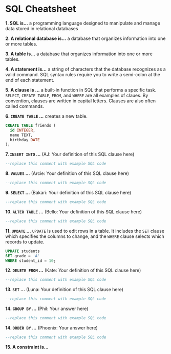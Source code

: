 # SQL Cheatsheet

**1. SQL is...**
a programming language designed to manipulate and manage data stored in relational databases

**2. A relational database is...**
a database that organizes information into one or more tables.

**3. A table is...**
a database that organizes information into one or more tables.

**4. A statement is...**
a string of characters that the database recognizes as a valid command. SQL syntax rules require you to write a semi-colon at the end of each statement. 

**5. A clause is ...**
a built-in function in SQL that performs a specific task. `SELECT`, `CREATE TABLE`, `FROM`, and `WHERE` are all examples of claues. By convention, clauses are written in capital letters. Clauses are also often called commands.

**6. `CREATE TABLE` ...** 
creates a new table.
  
  ``` sql
  CREATE TABLE friends (
    id INTEGER,
    name TEXT,
    birthday DATE
  );
  ```


**7. `INSERT INTO` ...** 
(AJ: Your definition of this SQL clause here)

  ``` sql
  --replace this comment with example SQL code
  ```

**8. `VALUES` ...**
(Arcie: Your definition of this SQL clause here)

  ``` sql
  --replace this comment with example SQL code
  ```

**9. `SELECT` ...**
(Bakari: Your definition of this SQL clause here)

  ``` sql
  --replace this comment with example SQL code
  ```

**10. `ALTER TABLE` ...**
(Bello: Your definition of this SQL clause here)

  ``` sql
  --replace this comment with example SQL code
  ```

**11. `UPDATE` ...**
`UPDATE` is used to edit rows in a table. It includes the `SET` clause which specifies the columns to change, and the `WHERE` clause selects which records to update.

  ``` sql
  UPDATE students  
  SET grade = 'A'  
  WHERE student_id = 10;
  ```

**12. `DELETE FROM` ...**
(Kate: Your definition of this SQL clause here)

  ``` sql
  --replace this comment with example SQL code
  ```

**13. `SET` ...**
(Luna: Your definition of this SQL clause here)

  ``` sql
  --replace this comment with example SQL code
  ```

**14. `GROUP BY` ...**
(Phil: Your answer here)

  ``` sql
  --replace this comment with example SQL code
  ```

**14. `ORDER BY` ...**
(Phoenix: Your answer here)

  ``` sql
  --replace this comment with example SQL code
  ```

**15. A constraint is...** 
